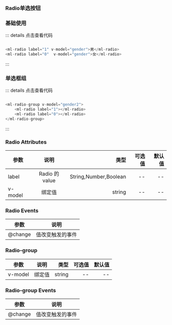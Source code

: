 ### Radio单选按钮



### 基础使用

<ClientOnly>
  <radio-demo1></radio-demo1>
</ClientOnly>



::: details 点击查看代码
```js

<ml-radio label="1" v-model="gender">男</ml-radio>
<ml-radio label="0"  v-model="gender">女</ml-radio>

```
:::

### 单选框组

<ClientOnly>
  <radio-demo2></radio-demo2>
</ClientOnly>



::: details 点击查看代码
```js

<ml-radio-group v-model="gender2">
	<ml-radio label="1"></ml-radio>
	<ml-radio label="0"></ml-radio>
</ml-radio-group>

```
:::

### Radio Attributes
| 参数          | 说明           | 类型  |可选值  |默认值  |
| -----------   |:-------------:| -----:|-----:|-----:|
| label      | Radio 的 value | String,Number,Boolean |-- |-- |
| v-model      | 绑定值 | string |-- |-- |



### Radio Events
| 参数          | 说明           | 
| -----------   |:-------------:| 
| @change      |值改变触发的事件|


### Radio-group
 | 参数          | 说明           | 类型  |可选值  |默认值  |
| -----------   |:-------------:| -----:|-----:|-----:|
| v-model      | 绑定值 | string |-- |-- |

### Radio-group Events
| 参数          | 说明           | 
| -----------   |:-------------:| 
| @change      |值改变触发的事件|
